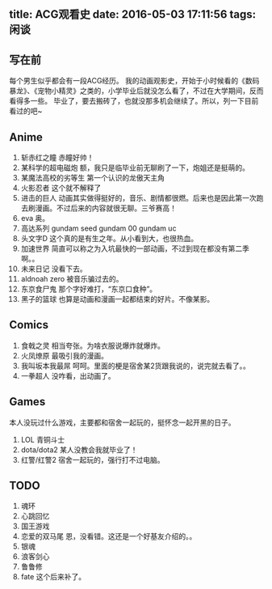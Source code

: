 title: ACG观看史
date: 2016-05-03 17:11:56
tags: 闲谈
---

写在前
-----
每个男生似乎都会有一段ACG经历。
我的动画观影史，开始于小时候看的《数码暴龙》、《宠物小精灵》之类的，小学毕业后就没怎么看了，不过在大学期间，反而看得多一些。
毕业了，要去搬砖了，也就没那多机会继续了。所以，列一下目前看过的吧~

Anime
-----
1. 斩赤红之瞳
    赤瞳好帅！
2. 某科学的超电磁炮
    额，我只是临毕业前无聊刷了一下，炮姐还是挺萌的。
3. 某魔法高校的劣等生
    第一个认识的龙傲天主角
4. 火影忍者
    这个就不解释了
5. 进击的巨人
    动画其实做得挺好的，音乐、剧情都很燃。后来也是因此第一次跑去刷漫画。不过后来的内容就很无聊。三爷赛高！
6. eva
    奥。
7. 高达系列
    gundam seed
    gundam 00
    gundam uc
8. 头文字D
    这个真的是有生之年。从小看到大，也很热血。
9. 加速世界
    简直可以称之为入坑最快的一部动画，不过到现在都没有第二季啊。。
10. 未来日记
    没看下去。
11. aldnoah zero
    被音乐骗过去的。
12. 东京食尸鬼
    那个字好难打，“东京口食种”。
13. 黑子的篮球
    也算是动画和漫画一起都结束的好片。不像某影。

Comics
-----
1. 食戟之灵
    相当夸张。为啥衣服说爆炸就爆炸。
2. 火凤燎原
    最吸引我的漫画。
3. 我叫坂本我最屌
    呵呵。里面的梗是宿舍某2货跟我说的，说完就去看了。。
4. 一拳超人
    没咋看，出动画了。

Games
-----
本人没玩过什么游戏，主要都和宿舍一起玩的，挺怀念一起开黑的日子。

1. LOL
    青铜斗士
2. dota/dota2
    某人没教会我就毕业了！
3. 红警/红警2
    宿舍一起玩的，强行打不过电脑。

TODO
-----
1. 魂环
2. 心跳回忆
3. 国王游戏
4. 恋爱的双马尾
    恩，没看错。这还是一个好基友介绍的。。
5. 银魂
6. 浪客剑心
7. 鲁鲁修
8. fate
    这个后来补了。
